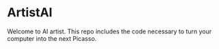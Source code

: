 # ArtistAI
Welcome to AI artist. This repo includes the code necessary to turn your computer into the next Picasso.
